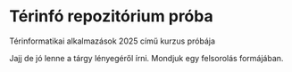 # Térinfó repozitórium próba
Térinformatikai alkalmazások 2025 című kurzus próbája

Jajj de jó lenne a tárgy lényegéről írni.
Mondjuk egy felsorolás formájában.
